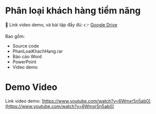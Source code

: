 # Phân loại khách hàng tiềm năng

🔗 Link video demo, và bài tập đầy đủ:
👉 [Google Drive](https://drive.google.com/drive/folders/1qwbMV-WHSk8sXnCHrVbcO4MW5eeH3iUC?usp=drive_link)

Bao gồm:
- Source code
- PhanLoaiKhachHang.rar
- Báo cáo Word
- PowerPoint
- Video demo

# Demo Video

Link video demo: [https://www.youtube.com/watch?v=6Wmxr5n5ab0](https://www.youtube.com/watch?v=6Wmxr5n5ab0)


